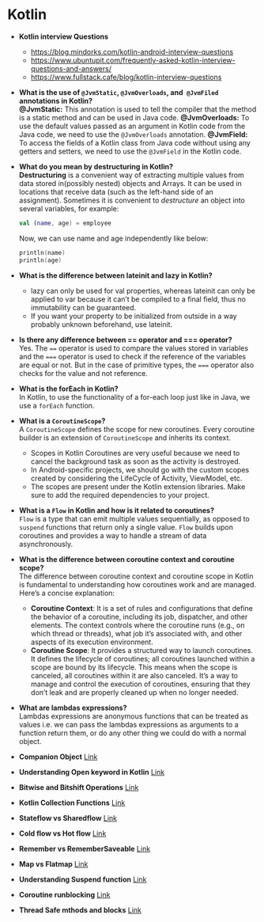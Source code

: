 # Kotlin


* **Kotlin interview Questions**
   - https://blog.mindorks.com/kotlin-android-interview-questions
   - https://www.ubuntupit.com/frequently-asked-kotlin-interview-questions-and-answers/
   - https://www.fullstack.cafe/blog/kotlin-interview-questions

* **What is the use of `@JvmStatic`, `@JvmOverloads`, and` @JvmFiled` annotations in Kotlin?**<br>
   **@JvmStatic:** This annotation is used to tell the compiler that the method is a static method and can be used in Java code.
   **@JvmOverloads:** To use the default values passed as an argument in Kotlin code from the Java code, we need to use the `@JvmOverloads` annotation.
   **@JvmField:** To access the fields of a Kotlin class from Java code without using any getters and setters, we need to use the `@JvmField` in the Kotlin code.

* **What do you mean by destructuring in Kotlin?**<br>
    **Destructuring** is a convenient way of extracting multiple values from data stored in(possibly nested) objects and Arrays. It can be used in locations that receive data (such as the left-hand side of an assignment). Sometimes it is convenient to *destructure* an object into several variables, for example:
    ```kotlin
    val (name, age) = employee
    ```

    Now, we can use name and age independently like below:
    ```kotlin
    println(name)
    println(age)

* **What is the difference between lateinit and lazy in Kotlin?**<br>
    - lazy can only be used for val properties, whereas lateinit can only be applied to var because it can’t be compiled to a final field, thus no immutability can be guaranteed.
    - If you want your property to be initialized from outside in a way probably unknown beforehand, use lateinit.

* **Is there any difference between == operator and === operator?**<br>
    Yes. The `==` operator is used to compare the values stored in variables and the `===` operator is used to check if the reference of the variables are equal or not. But in the case of primitive types, the `===` operator also checks for the value and not reference.

* **What is the forEach in Kotlin?**<br>
    In Kotlin, to use the functionality of a for-each loop just like in Java, we use a `forEach` function.

* **What is a `CoroutineScope`?**<br>
    A `CoroutineScope` defines the scope for new coroutines. Every coroutine builder is an extension of `CoroutineScope` and inherits its context.
    - Scopes in Kotlin Coroutines are very useful because we need to cancel the background task as soon as the activity is destroyed.
    - In Android-specific projects, we should go with the custom scopes created by considering the LifeCycle of Activity, ViewModel, etc.
    - The scopes are present under the Kotlin extension libraries. Make sure to add the required dependencies to your project.

* **What is a `Flow` in Kotlin and how is it related to coroutines?**<br>
    `Flow` is a type that can emit multiple values sequentially, as opposed to `suspend` functions that return only a single value. `Flow` builds upon coroutines and provides a way to handle a stream of data asynchronously.

* **What is the difference between coroutine context and coroutine scope?**<br>
    The difference between coroutine context and coroutine scope in Kotlin is fundamental to understanding how coroutines work and are managed. Here’s a concise explanation:
    - **Coroutine Context**: It is a set of rules and configurations that define the behavior of a coroutine, including its job, dispatcher, and other elements. The context controls where the coroutine runs (e.g., on which thread or threads), what job it’s associated with, and other aspects of its execution environment.
    - **Coroutine Scope**: It provides a structured way to launch coroutines. It defines the lifecycle of coroutines; all coroutines launched within a scope are bound by its lifecycle. This means when the scope is canceled, all coroutines within it are also canceled. It’s a way to manage and control the execution of coroutines, ensuring that they don’t leak and are properly cleaned up when no longer needed.

* **What are lambdas expressions?**<br>
    Lambdas expressions are anonymous functions that can be treated as values i.e. we can pass the lambdas expressions as arguments to a function return them, or do any other thing we could do with a normal object.

* **Companion Object** [Link](https://blog.mindorks.com/what-is-the-equivalent-of-java-static-methods-in-kotlin/)

* **Understanding Open keyword in Kotlin** [Link](https://blog.mindorks.com/understanding-open-keyword-in-kotlin)

* **Bitwise and Bitshift Operations** [Link](https://www.programiz.com/kotlin-programming/bitwise)

* **Kotlin Collection Functions** [Link](https://blog.mindorks.com/kotlin-collection-functions)

* **Stateflow vs Sharedflow** [Link](https://outcomeschool.com/blog/stateflow-and-sharedflow)

* **Cold flow vs Hot flow** [Link](https://outcomeschool.com/blog/cold-flow-vs-hot-flow)

* **Remember vs RememberSaveable** [Link](https://outcomeschool.com/blog/remember-vs-remembersaveable)

* **Map vs Flatmap** [Link](https://www.linkedin.com/feed/update/urn:li:activity:6770786744422998017/)
 
* **Understanding Suspend function** [Link](https://medium.com/mobile-app-development-publication/understanding-suspend-function-of-coroutines-de26b070c5ed)

* **Coroutine runblocking** [Link](https://www.geeksforgeeks.org/runblocking-in-kotlin-coroutines-with-example)

* **Thread Safe mthods and blocks** [Link](https://proandroiddev.com/synchronization-and-thread-safety-techniques-in-java-and-kotlin-f63506370e6d) </br>
